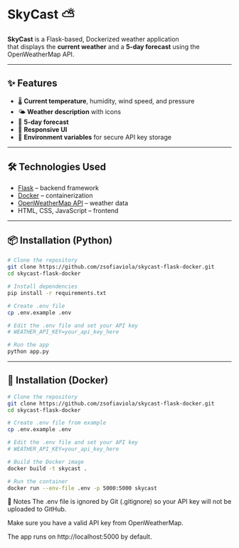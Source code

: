 # SkyCast ⛅

**SkyCast** is a Flask-based, Dockerized weather application  
that displays the **current weather** and a **5-day forecast** using the OpenWeatherMap API.

---

## ✨ Features

- 🌡 **Current temperature**, humidity, wind speed, and pressure  
- 🌤 **Weather description** with icons  
- 📅 **5-day forecast**  
- 📱 **Responsive UI**  
- 🔑 **Environment variables** for secure API key storage  

---

## 🛠 Technologies Used

- [Flask](https://flask.palletsprojects.com/) – backend framework  
- [Docker](https://www.docker.com/) – containerization  
- [OpenWeatherMap API](https://openweathermap.org/api) – weather data  
- HTML, CSS, JavaScript – frontend  

---

## 📦 Installation (Python)

```bash
# Clone the repository
git clone https://github.com/zsofiaviola/skycast-flask-docker.git
cd skycast-flask-docker

# Install dependencies
pip install -r requirements.txt

# Create .env file
cp .env.example .env

# Edit the .env file and set your API key
# WEATHER_API_KEY=your_api_key_here

# Run the app
python app.py
```
--- 
## 🐳 Installation (Docker)
```bash
# Clone the repository
git clone https://github.com/zsofiaviola/skycast-flask-docker.git
cd skycast-flask-docker

# Create .env file from example
cp .env.example .env

# Edit the .env file and set your API key
# WEATHER_API_KEY=your_api_key_here

# Build the Docker image
docker build -t skycast .

# Run the container
docker run --env-file .env -p 5000:5000 skycast
```

📌 Notes
The .env file is ignored by Git (.gitignore) so your API key will not be uploaded to GitHub.

Make sure you have a valid API key from OpenWeatherMap.

The app runs on http://localhost:5000 by default.
